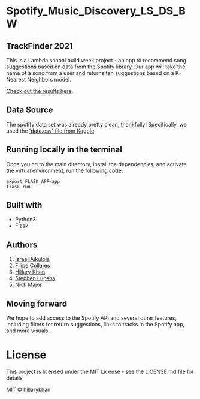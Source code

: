 # Spotify_Music_Discovery_LS_DS_BW
## TrackFinder 2021
This is a Lambda school build week project - an app to recommend song suggestions based on data from the Spotify library. Our app will take the name of a song from a user and returns ten suggestions based on a K-Nearest Neighbors model.

[Check out the results here.](https://trackfinder2021.herokuapp.com/)

## Data Source
The spotify data set was already pretty clean, thankfully! Specifically, we used the ['data.csv' file from Kaggle](https://www.kaggle.com/yamaerenay/spotify-dataset-19212020-160k-tracks?select=data.csv).

## Running locally in the terminal
Once you cd to the main directory, install the dependencies, and activate the virtual environment, run the following code:
```
export FLASK_APP=app
flask run
```

## Built with
- Python3
- Flask

## Authors
1. [Israel Aikulola](https://github.com/israelaikulola)
2. [Filipe Collares](https://github.com/fcollares)
3. [Hillary Khan](https://github.com/hillarykhan)
4. [Stephen Lupsha](https://github.com/StephenSpicer)
5. [Nick Major](https://github.com/SophistryDude)

## Moving forward
We hope to add access to the Spotify API and several other features, including filters for return suggestions, links to tracks in the Spotify app, and more visuals.

# License
This project is licensed under the MIT License - see the LICENSE.md file for details

MIT © hillarykhan
